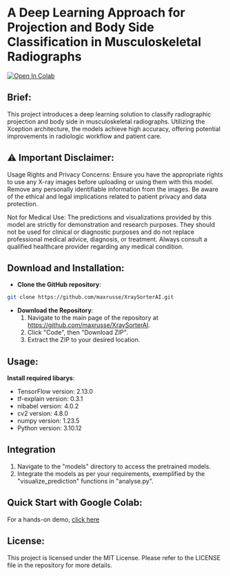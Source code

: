 
# A Deep Learning Approach for Projection and Body Side Classification in Musculoskeletal Radiographs

[![Open In Colab](https://colab.research.google.com/assets/colab-badge.svg)](https://colab.research.google.com/github/maxrusse/XraySorterAI/blob/master/XraySorterAI_Demo.ipynb)


## Brief:
This project introduces a deep learning solution to classify radiographic projection and body side in musculoskeletal radiographs. Utilizing the Xception architecture, the models achieve high accuracy, offering potential improvements in radiologic workflow and patient care.

## ⚠️ Important Disclaimer:
Usage Rights and Privacy Concerns: Ensure you have the appropriate rights to use any X-ray images before uploading or using them with this model. Remove any personally identifiable information from the images. Be aware of the ethical and legal implications related to patient privacy and data protection.

Not for Medical Use: The predictions and visualizations provided by this model are strictly for demonstration and research purposes. They should not be used for clinical or diagnostic purposes and do not replace professional medical advice, diagnosis, or treatment. Always consult a qualified healthcare provider regarding any medical condition.

## Download and Installation:

- **Clone the GitHub repository**:
```bash
git clone https://github.com/maxrusse/XraySorterAI.git
```

- **Download the Repository**:
  1. Navigate to the main page of the repository at https://github.com/maxrusse/XraySorterAI.
  2. Click "Code", then "Download ZIP".
  3. Extract the ZIP to your desired location.

## Usage:


**Install required libarys**:
- TensorFlow version: 2.13.0
- tf-explain version: 0.3.1
- nibabel version: 4.0.2
- cv2 version: 4.8.0
- numpy version: 1.23.5
- Python version: 3.10.12

## Integration

1. Navigate to the "models" directory to access the pretrained models.
2. Integrate the models as per your requirements, exemplified by the "visualize_prediction" functions in "analyse.py".

## Quick Start with Google Colab:

For a hands-on demo, [click here](https://colab.research.google.com/github/maxrusse/XraySorterAI/blob/master/XraySorterAI_Demo.ipynb)

## License:

This project is licensed under the MIT License. Please refer to the LICENSE file in the repository for more details.

